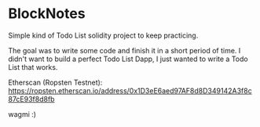 # BlockNotes

Simple kind of Todo List solidity project to keep practicing. 

The goal was to write some code and finish it in a short period of time. I didn't want to build a perfect Todo List Dapp, I just wanted to write a Todo List that works.

Etherscan (Ropsten Testnet): https://ropsten.etherscan.io/address/0x1D3eE6aed97AF8d8D349142A3f8c87cE93f8d8fb

wagmi :)
